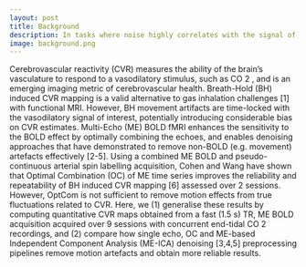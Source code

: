 ```yaml
---
layout: post
title: Background
description: In tasks where noise highly correlates with the signal of interest, denoising is difficult due to the tradeoff between effective denoising and signal conservation. This is the case of Breath-Hold (BH) induced Cerebrovascular Reactivity (CVR).
image: background.png
---
```


Cerebrovascular reactivity (CVR) measures the ability of the brain’s vasculature to respond to a vasodilatory stimulus, such as CO 2 , and is an emerging imaging metric of cerebrovascular health. Breath-Hold (BH) induced CVR mapping is a valid alternative to gas inhalation challenges [1] with functional MRI. However, BH movement artifacts are time-locked with the vasodilatory signal of interest, potentially introducing considerable bias on CVR estimates. Multi-Echo (ME) BOLD fMRI enhances the sensitivity to the BOLD effect by optimally combining the echoes, and enables denoising approaches that have demonstrated to remove non-BOLD (e.g. movement) artefacts effectively [2-5].
Using a combined ME BOLD and pseudo-continuous arterial spin labelling acquisition, Cohen and Wang have shown that Optimal Combination (OC) of ME time series improves the reliability and repeatability of BH induced CVR mapping [6] assessed over 2 sessions. However, OptCom is not sufficient to remove motion effects from true fluctuations related to CVR. Here, we (1) generalise these results by computing quantitative CVR maps obtained from a fast (1.5 s) TR, ME BOLD acquisition acquired over 9 sessions with concurrent end-tidal CO 2 recordings, and (2) compare how single echo, OC and ME-based Independent Component Analysis (ME-ICA) denoising [3,4,5] preprocessing pipelines remove motion artefacts and obtain more reliable results.
